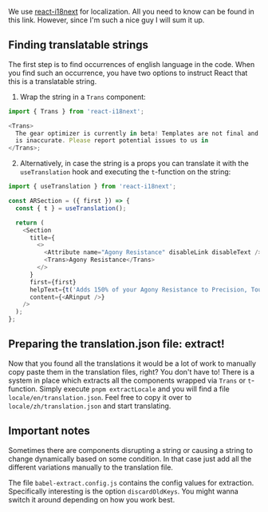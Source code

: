 We use [react-i18next](https://react.i18next.com/) for localization. All you need to know can be found in this link. However, since I'm such a nice guy I will sum it up.

## Finding translatable strings

The first step is to find occurrences of english language in the code. When you find such an occurrence, you have two options to instruct React that this is a translatable string.

1. Wrap the string in a `Trans` component:

```js
import { Trans } from 'react-i18next';

<Trans>
  The gear optimizer is currently in beta! Templates are not final and phantasm and lifesteal damage
  is inaccurate. Please report potential issues to us in
</Trans>;
```

2. Alternatively, in case the string is a props you can translate it with the `useTranslation` hook and executing the `t`-function on the string:

```js
import { useTranslation } from 'react-i18next';

const ARSection = ({ first }) => {
  const { t } = useTranslation();

  return (
    <Section
      title={
        <>
          <Attribute name="Agony Resistance" disableLink disableText />{' '}
          <Trans>Agony Resistance</Trans>
        </>
      }
      first={first}
      helpText={t('Adds 150% of your Agony Resistance to Precision, Toughness, and Concentration.')}
      content={<ARinput />}
    />
  );
};
```

## Preparing the translation.json file: extract!

Now that you found all the translations it would be a lot of work to manually copy paste them in the translation files, right? You don't have to! There is a system in place which extracts all the components wrapped via `Trans` or `t`-function. Simply execute `pnpm extractLocale` and you will find a file `locale/en/translation.json`. Feel free to copy it over to `locale/zh/translation.json` and start translating.

## Important notes

Sometimes there are components disrupting a string or causing a string to change dynamically based on some condition. In that case just add all the different variations manually to the translation file.

The file `babel-extract.config.js` contains the config values for extraction. Specifically interesting is the option `discardOldKeys`. You might wanna switch it around depending on how you work best.
